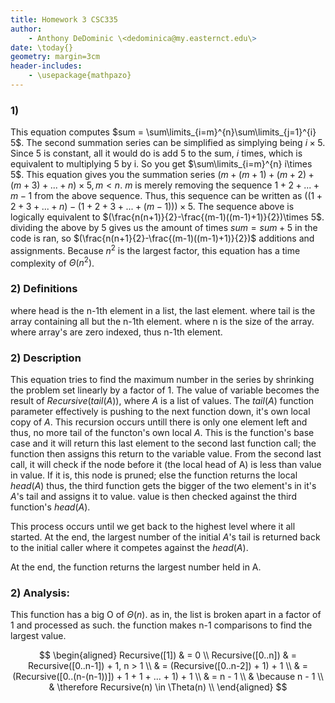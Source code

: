 ```yaml
---
title: Homework 3 CSC335
author:
    - Anthony DeDominic \<dedominica@my.easternct.edu\>
date: \today{}
geometry: margin=3cm
header-includes:
	- \usepackage{mathpazo}
---
```


### 1)

This equation computes $sum = \sum\limits_{i=m}^{n}\sum\limits_{j=1}^{i} 5$.
The second summation series can be simplified as simplying being $i\times 5$.
Since 5 is constant, all it would do is add 5 to the sum, $i$ times, which is equivalent to multiplying 5 by i.
So you get $\sum\limits_{i=m}^{n} i\times 5$.
This equation gives you the summation series $(m + (m+1) + (m+2) + (m+3) + ... + n)\times 5, m<n$.
$m$ is merely removing the sequence $1 + 2 + ... + m-1$ from the above sequence.
Thus, this sequence can be written as $((1 + 2 + 3 + ... + n) - (1 + 2 + 3 + ... + (m-1)))\times 5$.
The sequence above is logically equivalent to $(\frac{n(n+1)}{2}-\frac{(m-1)((m-1)+1)}{2})\times 5$.
dividing the above by 5 gives us the amount of times $sum = sum + 5$ in the code is ran, so $(\frac{n(n+1}{2}-\frac{(m-1)((m-1)+1)}{2})$ additions and assignments.
Because $n^{2}$ is the largest factor, this equation has a time complexity of $\Theta(n^{2})$.

### 2) Definitions

where head is the n-1th element in a list, the last element.
where tail is the array containing all but the n-1th element.
where n is the size of the array.
where array's are zero indexed, thus n-1th element.

### 2) Description

This equation tries to find the maximum number in the series by shrinking the problem set linearly by a factor of 1.
The value of variable becomes the result of $Recursive(tail(A))$, where $A$ is a list of values.
The $tail(A)$ function parameter effectively is pushing to the next function down, it's own local copy of $A$.
This recursion occurs untill there is only one element left and thus, no more tail of the functon's own local $A$.
This is the function's base case and it will return this last element to the second last function call; the function then assigns this return to the variable value.
From the second last call, it will check if the node before it (the local head of A) is less than value in value.
If it is, this node is pruned; else the function returns the local $head(A)$
thus, the third function gets the bigger of the two element's in it's $A$'s tail and assigns it to value.
value is then checked against the third function's $head(A)$.

This process occurs until we get back to the highest level where it all started.
At the end, the largest number of the initial $A$'s tail is returned back to the initial caller where it competes against the $head(A)$.

At the end, the function returns the largest number held in A.

### 2) Analysis:

This function has a big O of $\Theta(n)$.
as in, the list is broken apart in a factor of 1 and processed as such.
the function makes n-1 comparisons to find the largest value.

$$
\begin{aligned}
	Recursive([1])     & = 0 \\
	Recursive([0..n])  & = Recursive([0..n-1]) + 1, n > 1 \\
	                   & = (Recursive([0..n-2]) + 1) + 1 \\
	                   & = (Recursive([0..(n-(n-1))]) + 1 + 1 + ... + 1) + 1 \\
	                   & = n - 1 \\
	                   & \because n - 1 \\
					   & \therefore Recursive(n) \in \Theta(n) \\
\end{aligned}
$$
